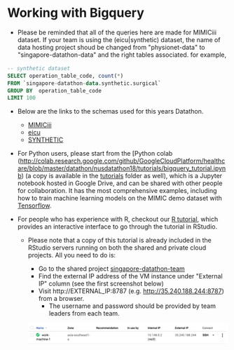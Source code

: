 # Working with Bigquery

*   Please be reminded that all of the queries here are made for MIMICiii dataset. If your team is using the (eicu|synthetic) dataset, the name of data hosting project shoud be changed from "physionet-data" to "singapore-datathon-data" and the right tables associated. for example,

```SQL
-- synthetic dataset
SELECT operation_table_code, count(*)
FROM `singapore-datathon-data.synthetic.surgical` 
GROUP BY  operation_table_code
LIMIT 100
```

* Below are the links to the schemas used for this years Datathon.
	* [MIMICiii](https://mit-lcp.github.io/mimic-schema-spy)
	* [eicu](https://mit-lcp.github.io/eicu-schema-spy)
	* [SYNTHETIC](http://htmlpreview.github.io/?https://github.com/nus-mornin-lab/datathon-gcp-2019/tree/master/bigquery_tutorial/schemas/datadict.html)

*   For Python users, please start from the [Python colab (http://colab.research.google.com/github/GoogleCloudPlatform/healthcare/blob/master/datathon/nusdatathon18/tutorials/bigquery_tutorial.ipynb) (a copy is available in the [tutorials](bigquery_tutorial.ipynb) folder as well), which is a Jupyter notebook hosted in Google Drive, and can be shared with other people for collaboration. It has the most comprehensive examples, including how to train machine learning models on the MIMIC demo dataset with [Tensorflow](https://www.tensorflow.org/).

*   For people who has experience with R, checkout our [R tutorial](bigquery_tutorial.Rmd), which provides an interactive interface to go through the tutorial in RStudio.
    *   Please note that a copy of this tutorial is already included in the RStudio servers running on both the shared and private cloud projects. All you need to do is:
        *   Go to the shared project [singapore-datathon-team](https://console.cloud.google.com/compute/instances?project=singapore-datathon-team)
        *   Find the external IP address of the VM instance under "External IP" column (see the first screenshot below)       
        *   Visit http://EXTERNAL_IP:8787 (e.g. http://35.240.188.244:8787) from a browser.
            *   The username and password should be provided by team leaders from each team.
            
        ![Lookup external IP](../images/r-server-ip.png)
        
        

